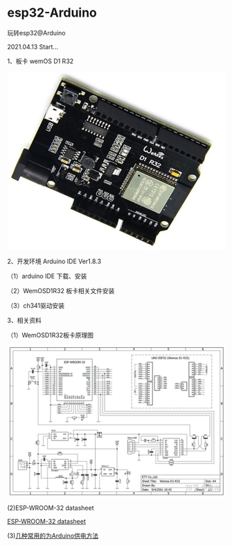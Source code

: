# esp32-Arduino

玩转esp32@Arduino

2021.04.13 Start...

1、板卡 wemOS D1 R32

![WemOSD1R32板卡](/img/WemosD1R32.jpg)

2、开发环境 Arduino IDE Ver1.8.3
   
（1）arduino IDE 下载、安装

（2）WemOSD1R32 板卡相关文件安装

（3）ch341驱动安装
     

3、相关资料

（1）WemOSD1R32板卡原理图

![WemOSD1R32板卡原理图](/img/WemosD1R32板卡原理图.jpg)

(2)ESP-WROOM-32 datasheet

[ESP-WROOM-32 datasheet](/resources/esp32-wroom-32_datasheet_cn.pdf)

(3)[几种常用的为Arduino供电方法](http://www.taichi-maker.com/homepage/arduino-projects-index/arduino-power-supply/)




